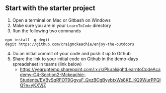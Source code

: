 ## Start with the starter project

1. Open a terminal on Mac or Gitbash on Windows
2. Make sure you are in your `LearnToCode` directory
3. Run the following two commands

```
npm install -g degit
degit https://github.com/craigmckeachie/enjoy-the-outdoors
```

4. Do an initial commit of your code and push it up to Github
5. Share the link to your initial code on Github in the demo-days spreadsheet in teams (link below)
   - https://yearuptemp.sharepoint.com/:x:/s/PluralsightLearntoCodeAcademy-C4-Section2-Mckeachie-Students/EVBySqRFOT9GgyuF_QxzBOgByybtxWs8KE_KQ9WurPPQlQ?e=yKXVjZ

